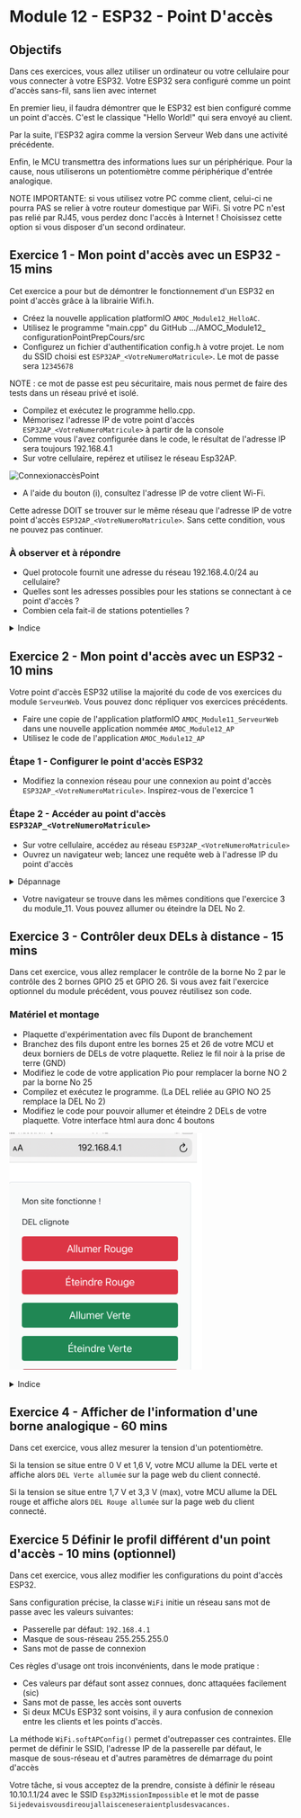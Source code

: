# Module 12 - ESP32 - Point D'accès

## Objectifs

Dans ces exercices, vous allez utiliser un ordinateur ou votre cellulaire pour vous connecter à votre ESP32. Votre ESP32 sera configuré comme un point d'accès sans-fil, sans lien avec internet

En premier lieu, il faudra démontrer que le ESP32 est bien configuré comme un point d'accès. C'est le classique "Hello World!" qui sera envoyé au client.

Par la suite, l'ESP32 agira comme la version Serveur Web dans une activité précédente.

Enfin, le MCU transmettra des informations lues sur un périphérique. Pour la cause, nous utiliserons un potentiomètre comme périphérique d'entrée analogique.

NOTE IMPORTANTE: si vous utilisez votre PC comme client, celui-ci ne pourra PAS se relier à votre routeur domestique par WiFi. Si votre PC n'est pas relié par RJ45, vous perdez donc l'accès à Internet ! Choisissez cette option si vous disposer d'un second ordinateur.

## Exercice 1 - Mon point d'accès avec un ESP32 - 15 mins

Cet exercice a pour but de démontrer le fonctionnement d'un ESP32 en point d'accès grâce à la librairie Wifi.h.

- Créez la nouvelle application platformIO ```AMOC_Module12_HelloAC```.
- Utilisez le programme "main.cpp" du GitHub .../AMOC_Module12_ configurationPointPrepCours/src
- Configurez un fichier d'authentification config.h à votre projet. Le nom du SSID choisi est ```ESP32AP_<VotreNumeroMatricule>```. Le mot de passe sera ```12345678```

NOTE : ce mot de passe est peu sécuritaire, mais nous permet de faire des tests dans un réseau privé et isolé.

- Compilez et exécutez le programme hello.cpp.
- Mémorisez l'adresse IP de votre point d'accès ```ESP32AP_<VotreNumeroMatricule>``` à partir de la console
- Comme vous l'avez configurée dans le code, le résultat de l'adresse IP sera toujours 192.168.4.1
- Sur votre cellulaire, repérez et utilisez le réseau Esp32AP.

![ConnexionaccèsPoint](img/ConnexionaccèsPoint.png)

- A l'aide du bouton (i), consultez l'adresse IP de votre client Wi-Fi.

Cette adresse DOIT se trouver sur le même réseau que l'adresse IP de votre point d'accès ```ESP32AP_<VotreNumeroMatricule>```. Sans cette condition, vous ne pouvez pas continuer.

### À observer et à répondre

- Quel protocole fournit une adresse du réseau 192.168.4.0/24 au cellulaire?
- Quelles sont les adresses possibles pour les stations se connectant à ce point d'accès ?
- Combien cela fait-il de stations potentielles ?

<details>
 <summary>Indice</summary>

La librairie ```Wifi.h``` possèdes le code d'un service DHCP. Le code est configuré pour que le réseau soit 192.168.4.0/24 avec 192.168.4.1 comme passerelle par défaut.

À partir du CIDR (/24), vous observez que le masque réseau est 255.255.255.0. Vous pouvez en déduire l'adresse réseau, ainsi que l'adresse de broadcast. Une adresse est utilisée par le point d'accès.

</details>

## Exercice 2 - Mon point d'accès avec un ESP32 - 10 mins

Votre point d'accès ESP32 utilise la majorité du code de vos exercices du module ```ServeurWeb```. Vous pouvez donc répliquer vos exercices précédents.

- Faire une copie de l'application platformIO ```AMOC_Module11_ServeurWeb``` dans une nouvelle application nommée ```AMOC_Module12_AP```
- Utilisez le code de l'application ```AMOC_Module12_AP```

### Étape 1 - Configurer le point d'accès ESP32

- Modifiez la connexion réseau pour une connexion au point d'accès ```ESP32AP_<VotreNumeroMatricule>```. Inspirez-vous de l'exercice 1

### Étape 2 - Accéder au point d'accès ```ESP32AP_<VotreNumeroMatricule>```

- Sur votre cellulaire, accédez au réseau ```ESP32AP_<VotreNumeroMatricule>```
- Ouvrez un navigateur web; lancez une requête web à l'adresse IP du point d'accès

<details>
 <summary>Dépannage</summary>

- Utilisez l'application "lite ping" sur votre cellulaire
- Lancez la recherche ping vers l'adresse IP du point d'accès ```ESP32AP_<VotreNumeroMatricule>```. Les requêtes doivent réussir

![PingEsp32AP](img/PingEsp32AP.png)

</details>

- Votre navigateur se trouve dans les mêmes conditions que l'exercice 3 du module_11. Vous pouvez allumer ou éteindre la DEL No 2.

## Exercice 3 - Contrôler deux DELs à distance - 15 mins

Dans cet exercice, vous allez remplacer le contrôle de la borne No 2 par le contrôle des 2 bornes GPIO 25 et GPIO 26. Si vous avez fait l'exercice optionnel du module précédent, vous pouvez réutilisez son code.

### Matériel et montage

- Plaquette d'expérimentation avec fils Dupont de branchement
- Branchez des fils dupont entre les bornes 25 et 26 de votre MCU et deux borniers de DELs de votre plaquette. Reliez le fil noir à la prise de terre (GND)
- Modifiez le code de votre application Pio pour remplacer la borne NO 2 par la borne No 25
- Compilez et exécutez le programme. (La DEL reliée au GPIO NO 25 remplace la DEL No 2)
- Modifiez le code pour pouvoir allumer et éteindre 2 DELs de votre plaquette. Votre interface html aura donc 4 boutons

![Interface2DELs](img/Interface2DELs.png)

<details>
 <summary>Indice</summary>

Analyser les fichiers de votre application. Repérez les endroits en référence avec la DEL No2. Adaptez le code pour 2 bornes.

</details>

## Exercice 4 - Afficher de l'information d'une borne analogique - 60 mins

Dans cet exercice, vous allez mesurer la tension d'un potentiomètre.

Si la tension se situe entre 0 V et 1,6 V, votre MCU allume la DEL verte et affiche alors ```DEL Verte allumée``` sur la page web du client connecté.

Si la tension se situe entre 1,7 V et 3,3 V (max), votre MCU allume la DEL rouge et affiche alors ```DEL Rouge allumée``` sur la page web du client connecté.

## Exercice 5 Définir le profil différent d'un point d'accès - 10 mins (optionnel)

Dans cet exercice, vous allez modifier les configurations du point d'accès ESP32.

Sans configuration précise, la classe ```WiFi``` initie un réseau sans mot de passe avec les valeurs suivantes:

- Passerelle par défaut: ```192.168.4.1```
- Masque de sous-réseau 255.255.255.0
- Sans mot de passe de connexion

Ces règles d'usage ont trois inconvénients, dans le mode pratique :

- Ces valeurs par défaut sont assez connues, donc attaquées facilement (sic)
- Sans mot de passe, les accès sont ouverts
- Si deux MCUs ESP32 sont voisins, il y aura confusion de connexion entre les clients et les points d'accès.

La méthode ```WiFi.softAPConfig()``` permet d'outrepasser ces contraintes. Elle permet de définir le SSID, l'adresse IP de la passerelle par défaut, le masque de sous-réseau et d'autres paramètres de démarrage du point d'accès

Votre tâche, si vous acceptez de la prendre, consiste à définir le réseau 10.10.1.1/24 avec le SSID ```Esp32MissionImpossible``` et le mot de passe ```Sijedevaisvousdireoujallaisceneseraientplusdesvacances.```
